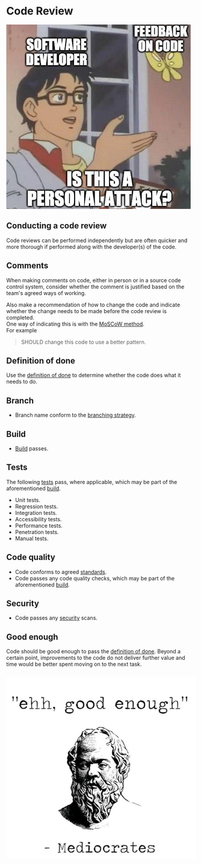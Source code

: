 # Code Review

[![code review](/images/code-review.jpeg)](https://knowyourmeme.com/memes/is-this-a-pigeon)

## Conducting a code review

Code reviews can be performed independently but are often quicker and more thorough if performed along with the developer(s) of the code.

## Comments

When making comments on code, either in person or in a source code control system, consider whether the comment is justified based on the team's agreed ways of working.

Also make a recommendation of how to change the code and indicate whether the change needs to be made before the code review is completed.\
One way of indicating this is with the [MoSCoW method](https://en.wikipedia.org/wiki/MoSCoW_method).\
For example
> SHOULD change this code to use a better pattern.

## Definition of done

Use the [definition of done](/pages/definition-of-done.md) to determine whether the code does what it needs to do.

## Branch

* Branch name conform to the [branching strategy](/pages/branching-strategy.md).

## Build

* [Build](/pages/build.md) passes.

## Tests

The following [tests](/pages/testing.md) pass, where applicable, which may be part of the aforementioned [build](#build).

* Unit tests.
* Regression tests.
* Integration tests.
* Accessibility tests.
* Performance tests.
* Penetration tests.
* Manual tests.

## Code quality

* Code conforms to agreed [standards](/pages/code-quality.md).
* Code passes any code quality checks, which may be part of the aforementioned [build](#build).

## Security

* Code passes any [security](/pages/security.md) scans.

## Good enough

Code should be good enough to pass the [definition of done](/pages/definition-of-done.md). Beyond a certain point, improvements to the code do not deliver further value and time would be better spent moving on to the next task.

![good enough](/images/good-enough.jpg)
